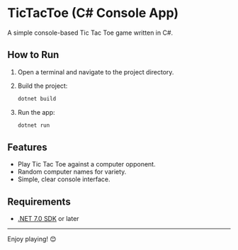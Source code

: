 # TicTacToe (C# Console App)

A simple console-based Tic Tac Toe game written in C#.

## How to Run

1. Open a terminal and navigate to the project directory.

2. Build the project:
   
   ```sh
   dotnet build
   ```

3. Run the app:
   
   ```sh
   dotnet run
   ```

## Features
- Play Tic Tac Toe against a computer opponent.
- Random computer names for variety.
- Simple, clear console interface.

## Requirements
- [.NET 7.0 SDK](https://dotnet.microsoft.com/en-us/download/dotnet/7.0) or later

---
Enjoy playing! 😊
